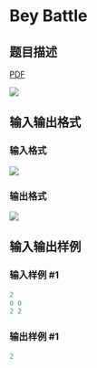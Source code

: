 # Bey Battle

## 题目描述

[problemUrl]: https://uva.onlinejudge.org/index.php?option=com_onlinejudge&Itemid=8&category=25&page=show_problem&problem=2373

[PDF](https://uva.onlinejudge.org/external/113/p11378.pdf)

![](https://cdn.luogu.com.cn/upload/vjudge_pic/UVA11378/c9f9a0dbb3852eef0734d4837d9b454049858b81.png)

## 输入输出格式

### 输入格式

![](https://cdn.luogu.com.cn/upload/vjudge_pic/UVA11378/75dcd8d64b70a9f039add2e48aab6b2e36143aff.png)

### 输出格式

![](https://cdn.luogu.com.cn/upload/vjudge_pic/UVA11378/39576d87ed565787ed9a22c62876f3072ae88c77.png)

## 输入输出样例

### 输入样例 #1

```cpp
2
0 0
2 2
```


### 输出样例 #1

```cpp
2
```


